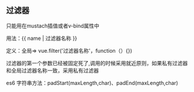 ##  过滤器

只能用在mustach插值或者v-bind属性中

用法：{{ name | 过滤器名称 }}    

定义：全局=> vue.filter('过滤器名称'，function（）{})

过滤器的第一个参数已经被固定死了,调用的时候采用就近原则，如果私有过滤器和全局过滤器名称一致，采用私有过滤器

es6 字符串方法：padStart(maxLength,char)、padEnd(maxLength,char)

